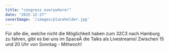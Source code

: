 ```yaml
---
title: "congress everywhere!"
date: "2015-12-27"
coverImage: '/images/placeholder.jpg'
---
```


Für alle die, welche nicht die Möglichkeit haben zum 32C3 nach Hamburg zu fahren, gibt es bei uns im SpaceÂ die Talks als Livestreams! Zwischen 15 und 20 Uhr von Sonntag - Mittwoch!
